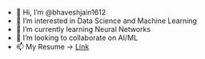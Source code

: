 - 👋 Hi, I’m @bhaveshjain1612
- 👀 I’m interested in Data Science and Machine Learning
- 🌱 I’m currently learning Neural Networks
- 💞️ I’m looking to collaborate on AI/ML
- 📫 My Resume -> [Link](https://github.com/bhaveshjain1612/bhaveshjain1612/blob/main/Bhavesh_Jain_Resume.pdf)
<!---
bhaveshjain1612/bhaveshjain1612 is a ✨ special ✨ repository because its `README.md` (this file) appears on your GitHub profile.
You can click the Preview link to take a look at your changes.
--->
